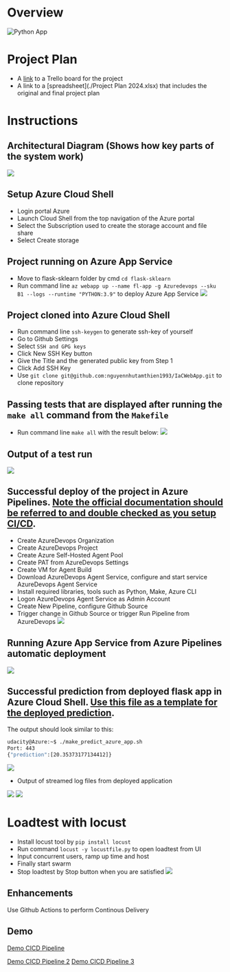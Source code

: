 # Overview
![Python App](https://github.com/nguyennhutamthien1993/CICDFlaskApp/actions/workflows/pythonapp.yml/badge.svg)

# Project Plan

* A [link](https://trello.com/b/Wgsr5BSy/devops-cicd) to a Trello board for the project
* A link to a [spreadsheet](./Project Plan 2024.xlsx) that includes the original and final project plan 

# Instructions

## Architectural Diagram (Shows how key parts of the system work)
![](./screenshots/CICD-overview.png)

## Setup Azure Cloud Shell
* Login portal Azure
* Launch Cloud Shell from the top navigation of the Azure portal
* Select the Subscription used to create the storage account and file share
* Select Create storage

## Project running on Azure App Service
* Move to flask-sklearn folder by cmd `cd flask-sklearn`
* Run command line `az webapp up --name fl-app -g Azuredevops --sku B1 --logs --runtime "PYTHON:3.9"` to deploy Azure App Service
![](./screenshots/webapp-home.png)

## Project cloned into Azure Cloud Shell
* Run command line `ssh-keygen` to generate ssh-key of yourself
* Go to Github Settings
* Select `SSH and GPG keys`
* Click New SSH Key button
* Give the Title and the generated public key from Step 1
* Click Add SSH Key
* Use `git clone git@github.com:nguyennhutamthien1993/IaCWebApp.git` to clone repository

## Passing tests that are displayed after running the `make all` command from the `Makefile`
* Run command line `make all` with the result below:
![](./screenshots/make-all-output.png)
## Output of a test run
![](./screenshots/make-test.png)

## Successful deploy of the project in Azure Pipelines.  [Note the official documentation should be referred to and double checked as you setup CI/CD](https://docs.microsoft.com/en-us/azure/devops/pipelines/ecosystems/python-webapp?view=azure-devops).
* Create AzureDevops Organization
* Create AzureDevops Project
* Create Azure Self-Hosted Agent Pool
* Create PAT from AzureDevops Settings
* Create VM for Agent Build
* Download AzureDevops Agent Service, configure and start service AzureDevops Agent Service
* Install required libraries, tools such as Python, Make, Azure CLI
* Logon AzureDevops Agent Service as Admin Account
* Create New Pipeline, configure Github Source
* Trigger change in Github Source or trigger Run Pipeline from AzureDevops
![](./screenshots/CICD-azure-app-service-success.png)
## Running Azure App Service from Azure Pipelines automatic deployment
![](./screenshots/auto-build-after-change.png)

## Successful prediction from deployed flask app in Azure Cloud Shell.  [Use this file as a template for the deployed prediction](https://github.com/udacity/nd082-Azure-Cloud-DevOps-Starter-Code/blob/master/C2-AgileDevelopmentwithAzure/project/starter_files/flask-sklearn/make_predict_azure_app.sh).
The output should look similar to this:

```bash
udacity@Azure:~$ ./make_predict_azure_app.sh
Port: 443
{"prediction":[20.35373177134412]}
```
![](./screenshots/azure-cloudshell-prediction.png)

* Output of streamed log files from deployed application

![](./screenshots/fl-app-logs.png)
![](./screenshots/fl-log-tail.png)

# Loadtest with locust
* Install locust tool by `pip install locust`
* Run command `locust -y locustfile.py` to open loadtest from UI
* Input concurrent users, ramp up time and host
* Finally start swarm
* Stop loadtest by Stop button when you are satisfied
![](./screenshots/locust-app.png)

## Enhancements

Use Github Actions to perform Continous Delivery 

## Demo 
[Demo CICD Pipeline](https://youtu.be/vpGokVmVm88)

[Demo CICD Pipeline 2](https://youtu.be/mW8_YD6Y-o0)
[Demo CICD Pipeline 3](https://youtu.be/vZddGesoIAw)

